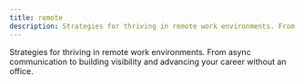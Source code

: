 ```yaml
---
title: remote
description: Strategies for thriving in remote work environments. From async communication to building visibility and advancing your career without an office.
---
```


Strategies for thriving in remote work environments. From async communication to building visibility and advancing your career without an office.